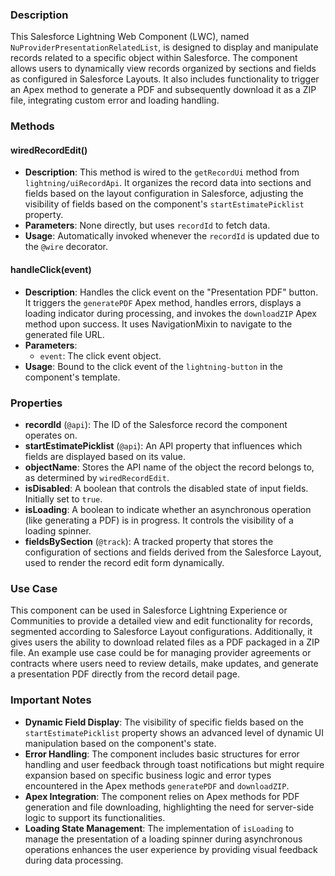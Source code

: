 ### Description

This Salesforce Lightning Web Component (LWC), named `NuProviderPresentationRelatedList`, is designed to display and manipulate records related to a specific object within Salesforce. The component allows users to dynamically view records organized by sections and fields as configured in Salesforce Layouts. It also includes functionality to trigger an Apex method to generate a PDF and subsequently download it as a ZIP file, integrating custom error and loading handling.

### Methods

#### wiredRecordEdit()

- **Description**: This method is wired to the `getRecordUi` method from `lightning/uiRecordApi`. It organizes the record data into sections and fields based on the layout configuration in Salesforce, adjusting the visibility of fields based on the component's `startEstimatePicklist` property.
- **Parameters**: None directly, but uses `recordId` to fetch data.
- **Usage**: Automatically invoked whenever the `recordId` is updated due to the `@wire` decorator.

#### handleClick(event)

- **Description**: Handles the click event on the "Presentation PDF" button. It triggers the `generatePDF` Apex method, handles errors, displays a loading indicator during processing, and invokes the `downloadZIP` Apex method upon success. It uses NavigationMixin to navigate to the generated file URL.
- **Parameters**:
  - `event`: The click event object.
- **Usage**: Bound to the click event of the `lightning-button` in the component's template.

### Properties

- **recordId** (`@api`): The ID of the Salesforce record the component operates on.
- **startEstimatePicklist** (`@api`): An API property that influences which fields are displayed based on its value.
- **objectName**: Stores the API name of the object the record belongs to, as determined by `wiredRecordEdit`.
- **isDisabled**: A boolean that controls the disabled state of input fields. Initially set to `true`.
- **isLoading**: A boolean to indicate whether an asynchronous operation (like generating a PDF) is in progress. It controls the visibility of a loading spinner.
- **fieldsBySection** (`@track`): A tracked property that stores the configuration of sections and fields derived from the Salesforce Layout, used to render the record edit form dynamically.

### Use Case

This component can be used in Salesforce Lightning Experience or Communities to provide a detailed view and edit functionality for records, segmented according to Salesforce Layout configurations. Additionally, it gives users the ability to download related files as a PDF packaged in a ZIP file. An example use case could be for managing provider agreements or contracts where users need to review details, make updates, and generate a presentation PDF directly from the record detail page.

### Important Notes

- **Dynamic Field Display**: The visibility of specific fields based on the `startEstimatePicklist` property shows an advanced level of dynamic UI manipulation based on the component's state.
- **Error Handling**: The component includes basic structures for error handling and user feedback through toast notifications but might require expansion based on specific business logic and error types encountered in the Apex methods `generatePDF` and `downloadZIP`.
- **Apex Integration**: The component relies on Apex methods for PDF generation and file downloading, highlighting the need for server-side logic to support its functionalities.
- **Loading State Management**: The implementation of `isLoading` to manage the presentation of a loading spinner during asynchronous operations enhances the user experience by providing visual feedback during data processing.
